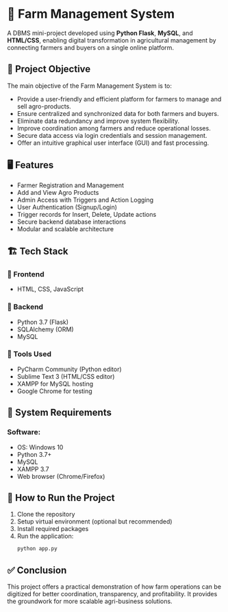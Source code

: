 # 🌾 Farm Management System 

A DBMS mini-project developed using **Python Flask**, **MySQL**, and **HTML/CSS**, enabling digital transformation in agricultural management by connecting farmers and buyers on a single online platform.

## 📌 Project Objective

The main objective of the Farm Management System is to:

- Provide a user-friendly and efficient platform for farmers to manage and sell agro-products.
- Ensure centralized and synchronized data for both farmers and buyers.
- Eliminate data redundancy and improve system flexibility.
- Improve coordination among farmers and reduce operational losses.
- Secure data access via login credentials and session management.
- Offer an intuitive graphical user interface (GUI) and fast processing.

## 🖥️ Features

-  Farmer Registration and Management
-  Add and View Agro Products
-  Admin Access with Triggers and Action Logging
-  User Authentication (Signup/Login)
-  Trigger records for Insert, Delete, Update actions
-  Secure backend database interactions
-  Modular and scalable architecture

## 🏗️ Tech Stack

### 🔹 Frontend
- HTML, CSS, JavaScript

### 🔹 Backend
- Python 3.7 (Flask)
- SQLAlchemy (ORM)
- MySQL

### 🔹 Tools Used
- PyCharm Community (Python editor)
- Sublime Text 3 (HTML/CSS editor)
- XAMPP for MySQL hosting
- Google Chrome for testing

## 🧰 System Requirements

### Software:
- OS: Windows 10
- Python 3.7+
- MySQL
- XAMPP 3.7
- Web browser (Chrome/Firefox)

## 🚀 How to Run the Project

1. Clone the repository
2. Setup virtual environment (optional but recommended)
3. Install required packages
4. Run the application:
   ```bash
   python app.py
   ```
## ✅ Conclusion
This project offers a practical demonstration of how farm operations can be digitized for better coordination, transparency, and profitability. It provides the groundwork for more scalable agri-business solutions.

